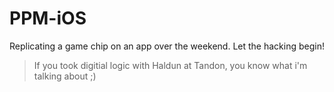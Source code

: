 # PPM-iOS

Replicating a game chip on an app over the weekend. Let the hacking begin!

> If you took digitial logic with Haldun at Tandon, you know what i'm talking about ;)
